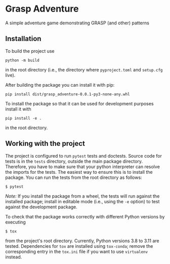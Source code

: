 # Grasp Adventure

A simple adventure game demonstrating GRASP (and other) patterns


## Installation

To build the project use

```shell script
python -m build
```
in the root directory (i.e., the directory where `pyproject.toml` and
`setup.cfg` live).

After building the package you can install it with pip:
```shell script
pip install dist/grasp_adventure-0.0.1-py3-none-any.whl
```

To install the package so that it can be used for development purposes
install it with
```shell script
pip install -e .
```
in the root directory.

## Working with the project

The project is configured to run `pytest` tests and doctests. Source code for
tests is in the `tests` directory, outside the main package directory. Therefore,
you have to make sure that your python interpreter can resolve the imports for
the tests. The easiest way to ensure this is to install the package. You can run
the tests from the root directory as follows:

```shell script
$ pytest
```

*Note:* If you install the package from a wheel, the tests will run against the
installed package; install in editable mode (i.e., using the `-e` option) to
test against the development package.

To check that the package works correctly with different Python versions by executing

```shell script
$ tox
```

from the project's root directory. Currently, Python versions 3.8 to 3.11
are tested. Dependencies for `tox` are installed using `tox-conda`; remove the
corresponding entry in the `tox.ini` file if you want to use `virtualenv`
instead.
